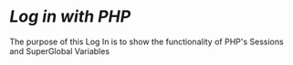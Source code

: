 # *Log in with PHP*

The purpose of this Log In is to show the functionality of PHP's Sessions and SuperGlobal Variables
